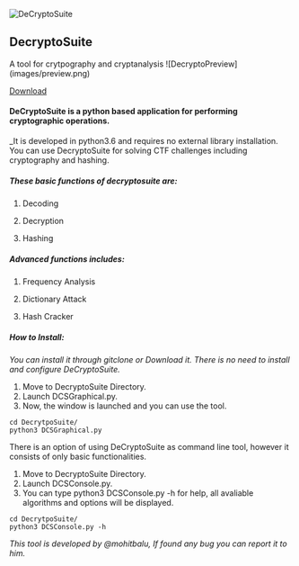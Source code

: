![DeCryptoSuite](images/logo.png)<h2>DecryptoSuite</h2>
</h3>A tool for crytpography and cryptanalysis</h3>
![DecryptoPreview](images/preview.png)

[Download](http://github.com/mohitbalu/DecryptoSuite/)

<h4>DeCryptoSuite is a python based application for performing cryptographic operations.</h4>
_It is developed in python3.6 and requires no external library installation. You can use DecryptoSuite for solving CTF challenges including cryptography and hashing.

<h5>These basic functions of decryptosuite are:</h5>

1. Decoding

2. Decryption

3. Hashing
  
<h5>Advanced functions includes:</h5>

1. Frequency Analysis

2. Dictionary Attack

3. Hash Cracker

<h5>How to Install:</h5>

_You can install it through gitclone or Download it._
_There is no need to install and configure DeCryptoSuite._

  1. Move to DecryptoSuite Directory.
  1. Launch DCSGraphical.py.
  1. Now, the window is launched and you can use the tool.
  
  ```
  cd DecrytpoSuite/
  python3 DCSGraphical.py
  ```

There is an option of using DeCryptoSuite as command line tool, however it consists of only basic functionalities.

  1. Move to DecryptoSuite Directory.
  1. Launch DCSConsole.py.
  1. You can type python3 DCSConsole.py -h for help, all avaliable algorithms and options will be displayed.
  ```
  cd DecrytpoSuite/
  python3 DCSConsole.py -h
  ```
_This tool is developed by @mohitbalu, If found any bug you can report it to him._
